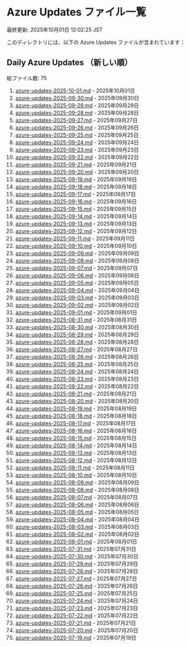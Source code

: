 # Azure Updates ファイル一覧

最終更新: 2025年10月01日 12:02:25 JST

このディレクトリには、以下の Azure Updates ファイルが含まれています：

## Daily Azure Updates （新しい順）

総ファイル数: 75

1. [azure-updates-2025-10-01.md](./azure-updates-2025-10-01.md) - 2025年10月01日
2. [azure-updates-2025-09-30.md](./azure-updates-2025-09-30.md) - 2025年09月30日
3. [azure-updates-2025-09-29.md](./azure-updates-2025-09-29.md) - 2025年09月29日
4. [azure-updates-2025-09-28.md](./azure-updates-2025-09-28.md) - 2025年09月28日
5. [azure-updates-2025-09-27.md](./azure-updates-2025-09-27.md) - 2025年09月27日
6. [azure-updates-2025-09-26.md](./azure-updates-2025-09-26.md) - 2025年09月26日
7. [azure-updates-2025-09-25.md](./azure-updates-2025-09-25.md) - 2025年09月25日
8. [azure-updates-2025-09-24.md](./azure-updates-2025-09-24.md) - 2025年09月24日
9. [azure-updates-2025-09-23.md](./azure-updates-2025-09-23.md) - 2025年09月23日
10. [azure-updates-2025-09-22.md](./azure-updates-2025-09-22.md) - 2025年09月22日
11. [azure-updates-2025-09-21.md](./azure-updates-2025-09-21.md) - 2025年09月21日
12. [azure-updates-2025-09-20.md](./azure-updates-2025-09-20.md) - 2025年09月20日
13. [azure-updates-2025-09-19.md](./azure-updates-2025-09-19.md) - 2025年09月19日
14. [azure-updates-2025-09-18.md](./azure-updates-2025-09-18.md) - 2025年09月18日
15. [azure-updates-2025-09-17.md](./azure-updates-2025-09-17.md) - 2025年09月17日
16. [azure-updates-2025-09-16.md](./azure-updates-2025-09-16.md) - 2025年09月16日
17. [azure-updates-2025-09-15.md](./azure-updates-2025-09-15.md) - 2025年09月15日
18. [azure-updates-2025-09-14.md](./azure-updates-2025-09-14.md) - 2025年09月14日
19. [azure-updates-2025-09-13.md](./azure-updates-2025-09-13.md) - 2025年09月13日
20. [azure-updates-2025-09-12.md](./azure-updates-2025-09-12.md) - 2025年09月12日
21. [azure-updates-2025-09-11.md](./azure-updates-2025-09-11.md) - 2025年09月11日
22. [azure-updates-2025-09-10.md](./azure-updates-2025-09-10.md) - 2025年09月10日
23. [azure-updates-2025-09-09.md](./azure-updates-2025-09-09.md) - 2025年09月09日
24. [azure-updates-2025-09-08.md](./azure-updates-2025-09-08.md) - 2025年09月08日
25. [azure-updates-2025-09-07.md](./azure-updates-2025-09-07.md) - 2025年09月07日
26. [azure-updates-2025-09-06.md](./azure-updates-2025-09-06.md) - 2025年09月06日
27. [azure-updates-2025-09-05.md](./azure-updates-2025-09-05.md) - 2025年09月05日
28. [azure-updates-2025-09-04.md](./azure-updates-2025-09-04.md) - 2025年09月04日
29. [azure-updates-2025-09-03.md](./azure-updates-2025-09-03.md) - 2025年09月03日
30. [azure-updates-2025-09-02.md](./azure-updates-2025-09-02.md) - 2025年09月02日
31. [azure-updates-2025-09-01.md](./azure-updates-2025-09-01.md) - 2025年09月01日
32. [azure-updates-2025-08-31.md](./azure-updates-2025-08-31.md) - 2025年08月31日
33. [azure-updates-2025-08-30.md](./azure-updates-2025-08-30.md) - 2025年08月30日
34. [azure-updates-2025-08-29.md](./azure-updates-2025-08-29.md) - 2025年08月29日
35. [azure-updates-2025-08-28.md](./azure-updates-2025-08-28.md) - 2025年08月28日
36. [azure-updates-2025-08-27.md](./azure-updates-2025-08-27.md) - 2025年08月27日
37. [azure-updates-2025-08-26.md](./azure-updates-2025-08-26.md) - 2025年08月26日
38. [azure-updates-2025-08-25.md](./azure-updates-2025-08-25.md) - 2025年08月25日
39. [azure-updates-2025-08-24.md](./azure-updates-2025-08-24.md) - 2025年08月24日
40. [azure-updates-2025-08-23.md](./azure-updates-2025-08-23.md) - 2025年08月23日
41. [azure-updates-2025-08-22.md](./azure-updates-2025-08-22.md) - 2025年08月22日
42. [azure-updates-2025-08-21.md](./azure-updates-2025-08-21.md) - 2025年08月21日
43. [azure-updates-2025-08-20.md](./azure-updates-2025-08-20.md) - 2025年08月20日
44. [azure-updates-2025-08-19.md](./azure-updates-2025-08-19.md) - 2025年08月19日
45. [azure-updates-2025-08-18.md](./azure-updates-2025-08-18.md) - 2025年08月18日
46. [azure-updates-2025-08-17.md](./azure-updates-2025-08-17.md) - 2025年08月17日
47. [azure-updates-2025-08-16.md](./azure-updates-2025-08-16.md) - 2025年08月16日
48. [azure-updates-2025-08-15.md](./azure-updates-2025-08-15.md) - 2025年08月15日
49. [azure-updates-2025-08-14.md](./azure-updates-2025-08-14.md) - 2025年08月14日
50. [azure-updates-2025-08-13.md](./azure-updates-2025-08-13.md) - 2025年08月13日
51. [azure-updates-2025-08-12.md](./azure-updates-2025-08-12.md) - 2025年08月12日
52. [azure-updates-2025-08-11.md](./azure-updates-2025-08-11.md) - 2025年08月11日
53. [azure-updates-2025-08-10.md](./azure-updates-2025-08-10.md) - 2025年08月10日
54. [azure-updates-2025-08-09.md](./azure-updates-2025-08-09.md) - 2025年08月09日
55. [azure-updates-2025-08-08.md](./azure-updates-2025-08-08.md) - 2025年08月08日
56. [azure-updates-2025-08-07.md](./azure-updates-2025-08-07.md) - 2025年08月07日
57. [azure-updates-2025-08-06.md](./azure-updates-2025-08-06.md) - 2025年08月06日
58. [azure-updates-2025-08-05.md](./azure-updates-2025-08-05.md) - 2025年08月05日
59. [azure-updates-2025-08-04.md](./azure-updates-2025-08-04.md) - 2025年08月04日
60. [azure-updates-2025-08-03.md](./azure-updates-2025-08-03.md) - 2025年08月03日
61. [azure-updates-2025-08-02.md](./azure-updates-2025-08-02.md) - 2025年08月02日
62. [azure-updates-2025-08-01.md](./azure-updates-2025-08-01.md) - 2025年08月01日
63. [azure-updates-2025-07-31.md](./azure-updates-2025-07-31.md) - 2025年07月31日
64. [azure-updates-2025-07-30.md](./azure-updates-2025-07-30.md) - 2025年07月30日
65. [azure-updates-2025-07-29.md](./azure-updates-2025-07-29.md) - 2025年07月29日
66. [azure-updates-2025-07-28.md](./azure-updates-2025-07-28.md) - 2025年07月28日
67. [azure-updates-2025-07-27.md](./azure-updates-2025-07-27.md) - 2025年07月27日
68. [azure-updates-2025-07-26.md](./azure-updates-2025-07-26.md) - 2025年07月26日
69. [azure-updates-2025-07-25.md](./azure-updates-2025-07-25.md) - 2025年07月25日
70. [azure-updates-2025-07-24.md](./azure-updates-2025-07-24.md) - 2025年07月24日
71. [azure-updates-2025-07-23.md](./azure-updates-2025-07-23.md) - 2025年07月23日
72. [azure-updates-2025-07-22.md](./azure-updates-2025-07-22.md) - 2025年07月22日
73. [azure-updates-2025-07-21.md](./azure-updates-2025-07-21.md) - 2025年07月21日
74. [azure-updates-2025-07-20.md](./azure-updates-2025-07-20.md) - 2025年07月20日
75. [azure-updates-2025-07-19.md](./azure-updates-2025-07-19.md) - 2025年07月19日
